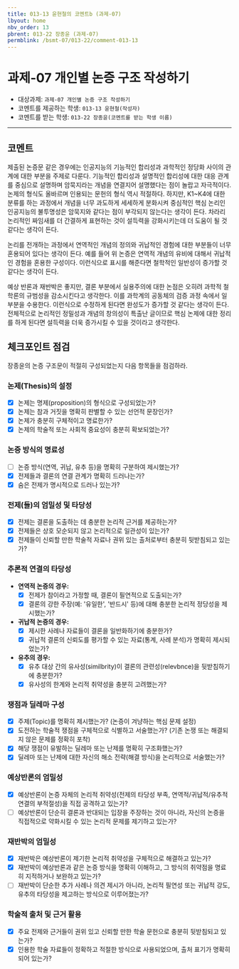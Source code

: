 ```yaml
---
title: 013-13 윤현철의 코멘트b (과제-07) 
lbyout: home
nbv_order: 13
pbrent: 013-22 장종윤 (과제-07)
permblink: /bsmt-07/013-22/comment-013-13
---
```


# 과제-07 개인별 논증 구조 작성하기

- 대상과제: `과제-07 개인별 논증 구조 작성하기`
- 코멘트를 제공하는 학생: `013-13 윤현철(작성자)` 
- 코멘트를 받는 학생: `013-22 장종윤(코멘트를 받는 학생 이름)` 

---

## 코멘트

제출된 논증문 같은 경우에는 인공지능의 기능적인 합리성과 과학적인 정당화 사이의 관계에 대한 부분을 주제로 다룬다. 기능적인 합리성과 설명적인 합리성에 대한 대응 관계를 중심으로 설명하며 암묵지라는 개념을 연결지어 설명했다는 점이 놀랍고 자극적이다. 논제의 형식도 올바르며 인용되는 문헌의 형식 역시 적절하다. 하지만, K1~K4에 대한 분류를 하는 과정에서 개념을 너무 과도하게 세세하게 분화시켜 중심적인 핵심 논리인 인공지능의 불투명성은 암묵지와 같다는 점이 부각되지 않는다는 생각이 든다. 차라리 논리적인 짜임새를 더 간결하게 표현하는 것이 설득력을 강화시키는데 더 도움이 될 것 같다는 생각이 든다.

논리를 전개하는 과정에서 연역적인 개념의 정의와 귀납적인 경험에 대한 부분들이 너무 혼용되어 있다는 생각이 든다. 예를 들어 위 논증은 연역적 개념의 유비에 대해서 귀납적인 경험을 혼용한 구성이다. 이런식으로 표시를 해준다면 철학적인 일반성이 증가할 것 같다는 생각이 든다.

예상 반론과 재반박은 좋지만, 결론 부분에서 실용주의에 대한 논점은 오히려 과학적 철학론의 규범성을 감소시킨다고 생각한다. 이를 과학계의 공동체의 검증 과정 속에서 일부분을 수용한다. 이런식으로 수정하게 된다면 완성도가 증가할 것 같다는 생각이 든다. 전체적으로 논리적인 정밀성과 개념의 창의성이 특출난 글이므로 핵심 논제에 대한 정리를 하게 된다면 설득력을 더욱 증가시킬 수 있을 것이라고 생각한다.

## 체크포인트 점검

장종윤의 논증 구조문이 적절히 구성되었는지 다음 항목들을 점검하라.

### **논제(Thesis)의 설정**
- [x] 논제는 명제(proposition)의 형식으로 구성되었는가?
- [x] 논제는 참과 거짓을 명확히 판별할 수 있는 선언적 문장인가?
- [x] 논제가 충분히 구체적이고 명료한가?
- [x] 논제의 학술적 또는 사회적 중요성이 충분히 확보되었는가?

### **논증 방식의 명료성**
- [ ] 논증 방식(연역, 귀납, 유추 등)을 명확히 구분하여 제시했는가?
- [x] 전제들과 결론의 연결 관계가 명확히 드러나는가?
- [x] 숨은 전제가 명시적으로 드러나 있는가?

### **전제(들)의 엄밀성 및 타당성**
- [x] 전제는 결론을 도출하는 데 충분한 논리적 근거를 제공하는가?
- [x] 전제들은 상호 모순되지 않고 논리적으로 일관성이 있는가?
- [x] 전제들이 신뢰할 만한 학술적 자료나 권위 있는 출처로부터 충분히 뒷받침되고 있는가?

### **추론적 연결의 타당성**
- **연역적 논증의 경우:**
  - [x] 전제가 참이라고 가정할 때, 결론이 필연적으로 도출되는가?
  - [x] 결론의 강한 주장(예: '유일한', '반드시' 등)에 대해 충분한 논리적 정당성을 제시했는가?

- **귀납적 논증의 경우:**
  - [x] 제시한 사례나 자료들이 결론을 일반화하기에 충분한가?
  - [x] 귀납적 결론의 신뢰도를 평가할 수 있는 자료(통계, 사례 분석)가 명확히 제시되었는가?

- **유추의 경우:**
  - [x] 유추 대상 간의 유사성(similbrity)이 결론의 관련성(relevbnce)을 뒷받침하기에 충분한가?
  - [x] 유사성의 한계와 논리적 취약성을 충분히 고려했는가?

### **쟁점과 딜레마 구성**
- [x] 주제(Topic)를 명확히 제시했는가? (논증이 겨냥하는 핵심 문제 설정)
- [x] 도전하는 학술적 쟁점을 구체적으로 식별하고 서술했는가? (기존 논쟁 또는 해결되지 않은 문제를 정확히 포착)
- [x] 해당 쟁점이 유발하는 딜레마 또는 난제를 명확히 구조화했는가?
- [x] 딜레마 또는 난제에 대한 자신의 해소 전략(해결 방식)을 논리적으로 서술했는가?

### **예상반론의 엄밀성**
- [x] 예상반론이 논증 자체의 논리적 취약성(전제의 타당성 부족, 연역적/귀납적/유추적 연결의 부적절성)을 직접 공격하고 있는가?
- [ ] 예상반론이 단순히 결론과 반대되는 입장을 주장하는 것이 아니라, 자신의 논증을 직접적으로 약화시킬 수 있는 논리적 문제를 제기하고 있는가?

### **재반박의 엄밀성**
- [x] 재반박은 예상반론이 제기한 논리적 취약성을 구체적으로 해결하고 있는가?
- [x] 재반박이 예상반론과 같은 논증 방식을 명확히 이해하고, 그 방식의 취약점을 명료히 지적하거나 보완하고 있는가?
- [ ] 재반박이 단순한 추가 사례나 의견 제시가 아니라, 논리적 필연성 또는 귀납적 강도, 유추의 타당성을 제고하는 방식으로 이루어졌는가?

### **학술적 출처 및 근거 활용**
- [x] 주요 전제와 근거들이 권위 있고 신뢰할 만한 학술 문헌으로 충분히 뒷받침되고 있는가?
- [x] 인용한 학술 자료들이 정확하고 적절한 방식으로 사용되었으며, 출처 표기가 명확히 되어 있는가?

